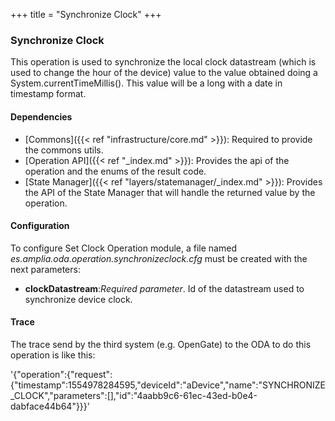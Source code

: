 +++
title = "Synchronize Clock"
+++

### Synchronize Clock

This operation is used to synchronize the local clock datastream (which is used to change the hour of the device) value to the value
obtained doing a System.currentTimeMillis(). This value will be a long with a date in timestamp format.

#### Dependencies

* [Commons]({{< ref "infrastructure/core.md" >}}): Required to provide the commons utils.
* [Operation API]({{< ref "_index.md" >}}): Provides the api of the operation and the enums of the result code.
* [State Manager]({{< ref "layers/statemanager/_index.md" >}}): Provides the API of the State Manager that will handle the returned value by the operation.

#### Configuration

 To configure Set Clock Operation module, a file named _es.amplia.oda.operation.synchronizeclock.cfg_ must be created with the next parameters:

* __clockDatastream__:_Required parameter_. Id of the datastream used to synchronize device clock.

#### Trace

The trace send by the third system (e.g. OpenGate) to the ODA to do this operation is like this:

'{"operation":{"request":{"timestamp":1554978284595,"deviceId":"aDevice","name":"SYNCHRONIZE_CLOCK","parameters":[],"id":"4aabb9c6-61ec-43ed-b0e4-dabface44b64"}}}'
